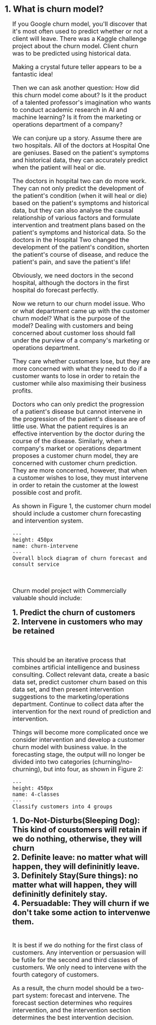 # 1. What is churn model?

<div style="margin-left:5%; margin-right:5%; font-size:20px">
    
    
If you Google churn model, you'll discover that it's most often used to predict whether or not a client will leave. There was a Kaggle challenge project about the churn model. Client churn was to be predicted using historical data.

Making a crystal future teller appears to be a fantastic idea!

Then we can ask another question: How did this churn model come about? Is it the product of a talented professor's imagination who wants to conduct academic research in AI and machine learning? Is it from the marketing or operations department of a company?


We can conjure up a story. Assume there are two hospitals. All of the doctors at Hospital One are geniuses. Based on the patient's symptoms and historical data, they can accurately predict when the patient will heal or die.

The doctors  in hospital two can do more work. They can not only predict the development of the patient's condition (when it will heal or die) based on the patient's symptoms and historical data, but they can also analyse the causal relationship of various factors and formulate intervention and treatment plans based on the patient's symptoms and historical data. So the doctors in the Hospital Two changed the development of the patient's condition, shorten the patient's course of disease, and reduce the patient's pain, and save the patient's life!


Obviously, we need doctors in the second hospital, although the doctors in the first hospital do forecast perfectly.


Now we return to our churn model issue. Who or what department came up with the customer churn model? What is the purpose of the model? Dealing with customers and being concerned about customer loss should fall under the purview of a company's marketing or operations department.


They care whether customers lose, but they are more concerned with what they need to do if a customer wants to lose in order to retain the customer while also maximising their business profits.


Doctors who can only predict the progression of a patient's disease but cannot intervene in the progression of the patient's disease are of little use. What the patient requires is an effective intervention by the doctor during the course of the disease. Similarly, when a company's market or operations department proposes a customer churn model, they are concerned with customer churn prediction. They are more concerned, however, that when a customer wishes to lose, they must intervene in order to retain the customer at the lowest possible cost and profit.


As shown in Figure 1, the customer churn model should include a customer churn forecasting and intervention system.


```{figure} ./images/churn-intervene.jpg
---
height: 450px
name: churn-intervene
---
Overall block diagram of churn forecast and consult service
```


<br>
   
Churn model project with Commercially valuable should include:

<div style="font-size:25px">
<b>
1. Predict the churn of customers  <br>
2. Intervene in customers who may be retained
</b>
</div>
    
<br>
<br>
    
This should be an iterative process that combines artificial intelligence and business consulting. Collect relevant data, create a basic data set, predict customer churn based on this data set, and then present intervention suggestions to the marketing/operations department. Continue to collect data after the intervention for the next round of prediction and intervention.


Things will become more complicated once we consider intervention and develop a customer churn model with business value. In the forecasting stage, the output will no longer be divided into two categories (churning/no-churning), but into four, as shown in Figure 2:
    
    
```{figure} ./images/4-classes.png
---
height: 450px
name: 4-classes
---
Classify customers into 4 groups
```

<div style="font-size:25px">
<b>
1. Do-Not-Disturbs(Sleeping Dog): This kind of coustomers will retain if we do nothing, otherwise, they will churn <br>
2. Definite leave: no matter what will happen, they will defininitly leave.  <br>
3. Definitely Stay(Sure things): no matter what will happen, they will defininitly definitely stay.  <br>
4. Persuadable: They will churn if we don't take some action to intervenwe them. <br>
    </b>
<br>
</div>

It is best if we do nothing for the first class of customers. Any intervention or persuasion will be futile for the second and third classes of customers. We only need to intervene with the fourth category of customers.


As a result, the churn model should be a two-part system: forecast and intervene. The forecast section determines who requires intervention, and the intervention section determines the best intervention decision.

</div>
